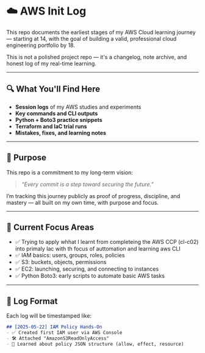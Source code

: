 # ☁️ AWS Init Log

This repo documents the earliest stages of my AWS Cloud learning journey — starting at 14, with the goal of building a valid, professional cloud engineering portfolio by 18.

This is not a polished project repo — it's a changelog, note archive, and honest log of my real-time learning.

---

## 🔍 What You'll Find Here

- **Session logs** of my AWS studies and experiments
- **Key commands and CLI outputs**
- **Python + Boto3 practice snippets**
- **Terraform and IaC trial runs**
- **Mistakes, fixes, and learning notes**

---

## 🌱 Purpose

This repo is a commitment to my long-term vision:

> *“Every commit is a step toward securing the future.”*

I’m tracking this journey publicly as proof of progress, discipline, and mastery — all built on my own time, with purpose and focus.

---

## 🧠 Current Focus Areas

- ✅ Trying to apply whhat I learnt from completeing the AWS CCP (cl-c02) into primaly Iac with th focus of auttomation and learning aws CLI
- ✅ IAM basics: users, groups, roles, policies
- ✅ S3: buckets, objects, permissions
- ✅ EC2: launching, securing, and connecting to instances
- ✅ Python Boto3: early scripts to automate basic AWS tasks

---

## 📅 Log Format

Each log will be timestamped like:

```markdown
## [2025-05-22] IAM Policy Hands-On
- ✅ Created first IAM user via AWS Console
- 🛠️ Attached "AmazonS3ReadOnlyAccess"
- 🧠 Learned about policy JSON structure (allow, effect, resource)
